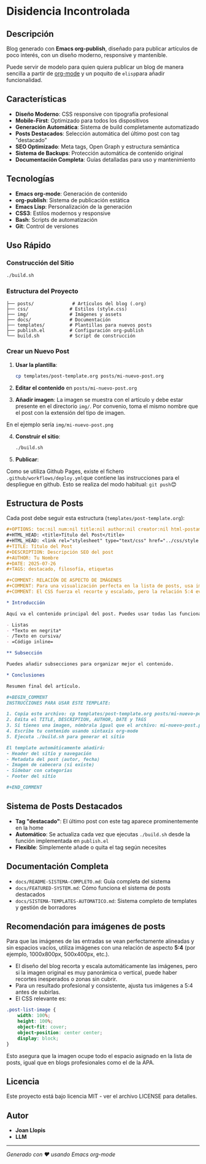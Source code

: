 # Disidencia Incontrolada

## Descripción

Blog generado con **Emacs org-publish**, diseñado para publicar artículos de poco interés, con un diseño moderno, responsive y mantenible.

Puede servir de modelo para quien quiera publicar un blog de manera sencilla a partir de [org-mode](https://orgmode.org/org.html) y un poquito de `elisp`para añadir funcionalidad.

## Características

- **Diseño Moderno**: CSS responsive con tipografía profesional
- **Mobile-First**: Optimizado para todos los dispositivos
- **Generación Automática**: Sistema de build completamente automatizado
- **Posts Destacados**: Selección automática del último post con tag "destacado"
- **SEO Optimizado**: Meta tags, Open Graph y estructura semántica
- **Sistema de Backups**: Protección automática de contenido original
- **Documentación Completa**: Guías detalladas para uso y mantenimiento

## Tecnologías

- **Emacs org-mode**: Generación de contenido
- **org-publish**: Sistema de publicación estática
- **Emacs Lisp**: Personalización de la generación
- **CSS3**: Estilos modernos y responsive
- **Bash**: Scripts de automatización
- **Git**: Control de versiones

## Uso Rápido

### Construcción del Sitio
```bash
./build.sh
```

### Estructura del Proyecto
```
├── posts/              # Artículos del blog (.org)
├── css/               # Estilos (style.css)
├── img/               # Imágenes y assets
├── docs/              # Documentación
├── templates/         # Plantillas para nuevos posts
├── publish.el         # Configuración org-publish
└── build.sh           # Script de construcción
```

### Crear un Nuevo Post

1. **Usar la plantilla**:
   ```bash
   cp templates/post-template.org posts/mi-nuevo-post.org
   ```

2. **Editar el contenido** en `posts/mi-nuevo-post.org`

3. **Añadir imagen**:
La imagen se muestra con el artículo y debe estar presente en el directorio `img/`. Por convenio, toma el mismo nombre que el post con la extensión del tipo de imagen.

En el ejemplo sería `img/mi-nuevo-post.png`

4. **Construir el sitio**:
   ```bash
   ./build.sh
   ```

5. **Publicar**:

Como se utiliza Github Pages, existe el fichero `.github/workflows/deploy.yml`que contiene las instrucciones para el despliegue en github. Esto se realiza del modo habitual: `git push`😊

## Estructura de Posts

Cada post debe seguir esta estructura (`templates/post-template.org`):

```org
#+OPTIONS: toc:nil num:nil title:nil author:nil creator:nil html-postamble:nil html-preamble:nil
#+HTML_HEAD: <title>Título del Post</title>
#+HTML_HEAD: <link rel="stylesheet" type="text/css" href="../css/style.css" />
#+TITLE: Título del Post
#+DESCRIPTION: Descripción SEO del post
#+AUTHOR: Tu Nombre
#+DATE: 2025-07-26
#+TAGS: destacado, filosofía, etiquetas

#+COMMENT: RELACIÓN DE ASPECTO DE IMÁGENES
#+COMMENT: Para una visualización perfecta en la lista de posts, usa imágenes con relación de aspecto 5:4 (ejemplo: 1000x800px, 500x400px, etc.).
#+COMMENT: El CSS fuerza el recorte y escalado, pero la relación 5:4 evita espacios vacíos o recortes indeseados.

* Introducción

Aquí va el contenido principal del post. Puedes usar todas las funcionalidades de org-mode:

- Listas
- *Texto en negrita*
- /Texto en cursiva/
- =Código inline=

** Subsección

Puedes añadir subsecciones para organizar mejor el contenido.

* Conclusiones

Resumen final del artículo.

#+BEGIN_COMMENT
INSTRUCCIONES PARA USAR ESTE TEMPLATE:

1. Copia este archivo: cp templates/post-template.org posts/mi-nuevo-post.org
2. Edita el TITLE, DESCRIPTION, AUTHOR, DATE y TAGS
3. Si tienes una imagen, nómbrala igual que el archivo: mi-nuevo-post.png
4. Escribe tu contenido usando sintaxis org-mode
5. Ejecuta ./build.sh para generar el sitio

El template automáticamente añadirá:
- Header del sitio y navegación
- Metadata del post (autor, fecha)
- Imagen de cabecera (si existe)
- Sidebar con categorías
- Footer del sitio

#+END_COMMENT
```

## Sistema de Posts Destacados

- **Tag "destacado"**: El último post con este tag aparece prominentemente en la home
- **Automático**: Se actualiza cada vez que ejecutas `./build.sh` desde la función implementada en `publish.el`
- **Flexible**: Simplemente añade o quita el tag según necesites

## Documentación Completa

- `docs/README-SISTEMA-COMPLETO.md`: Guía completa del sistema
- `docs/FEATURED-SYSTEM.md`: Cómo funciona el sistema de posts destacados
- `docs/SISTEMA-TEMPLATES-AUTOMATICO.md`: Sistema completo de templates y gestión de borradores

## Recomendación para imágenes de posts

Para que las imágenes de las entradas se vean perfectamente alineadas y sin espacios vacíos, utiliza imágenes con una relación de aspecto **5:4** (por ejemplo, 1000x800px, 500x400px, etc.).

- El diseño del blog recorta y escala automáticamente las imágenes, pero si la imagen original es muy panorámica o vertical, puede haber recortes inesperados o zonas sin cubrir.
- Para un resultado profesional y consistente, ajusta tus imágenes a 5:4 antes de subirlas.
- El CSS relevante es:

```css
.post-list-image {
    width: 100%;
    height: 100%;
    object-fit: cover;
    object-position: center center;
    display: block;
}
```

Esto asegura que la imagen ocupe todo el espacio asignado en la lista de posts, igual que en blogs profesionales como el de la APA.

## Licencia

Este proyecto está bajo licencia MIT - ver el archivo LICENSE para detalles.

## Autor

- **Joan Llopis**
- **LLM**

---

*Generado con ❤️ usando Emacs org-mode*
